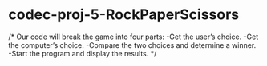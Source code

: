 # codec-proj-5-RockPaperScissors
/* Our code will break the game into four parts:
-Get the user’s choice.
-Get the computer’s choice.
-Compare the two choices and determine a winner.
-Start the program and display the results. */
